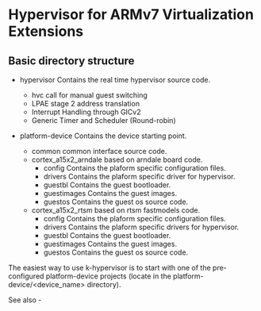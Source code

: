 # Hypervisor for ARMv7 Virtualization Extensions

## Basic directory structure
- hypervisor    Contains the real time hypervisor source code.
    - hvc call for manual guest switching
    - LPAE stage 2 address translation
    - Interrupt Handling through GICv2
    - Generic Timer and Scheduler (Round-robin)

- platform-device   Contains the device starting point.
    - common    common interface source code.
    - cortex_a15x2_arndale  based on arndale board code.
        - config    Contains the plaform specific configuration files.
        - drivers   Contains the plaform specific driver for hypervisor.
        - guestbl   Contains the guest bootloader.
        - guestimages   Contains the guest images.
        - guestos   Contains the guest os source code.
    - cortex_a15x2_rtsm  based on rtsm fastmodels code.
        - config    Contains the plaform specific configuration files.
        - drivers   Contains the plaform specific drivers for hypervisor.
        - guestbl   Contains the guest bootloader.
        - guestimages   Contains the guest images.
        - guestos   Contains the guest os source code.

The easiest way to use k-hypervisor is to start with one of the pre-configured 
platform-device projects (locate in the platform-device/<device_name> directory).  

See also -
